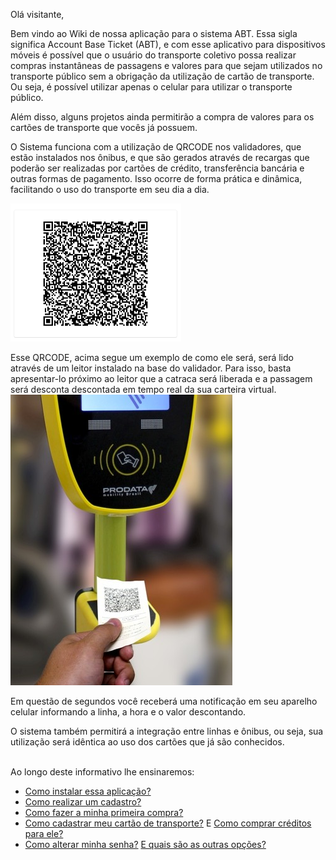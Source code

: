 Olá visitante,

Bem vindo ao Wiki de nossa aplicação para o sistema ABT.
Essa sigla significa Account Base Ticket (ABT), e com esse aplicativo para dispositivos móveis é possível que o usuário do transporte coletivo possa realizar compras instantâneas de passagens e valores para que sejam utilizados no transporte público sem a obrigação da utilização de cartão de transporte. Ou seja, é possível utilizar apenas o celular para utilizar o transporte público.

Além disso, alguns projetos ainda permitirão a compra de valores para os cartões de transporte que vocês já possuem. 

O Sistema funciona com a utilização de QRCODE nos validadores, que estão instalados nos ônibus, e que são gerados através de recargas que poderão ser realizadas por cartões de crédito, transferência bancária e outras formas de pagamento. Isso ocorre de forma prática e dinâmica, facilitando o uso do transporte em seu dia a dia.

![image.png](/.attachments/image-3f8904f9-e1dc-4554-86ff-e8eee41ec3d4.png)<br>

Esse QRCODE, acima segue um exemplo de como ele será, será lido através de um leitor instalado na base do validador. Para isso, basta apresentar-lo próximo ao leitor que a catraca será liberada e a passagem será desconta descontada em tempo real da sua carteira virtual.<br>
![image.png](/.attachments/image-40185a6f-5bfb-4f5b-81c0-3759548511d7.png)<br>



Em questão de segundos você receberá uma notificação em seu aparelho celular informando a linha, a hora e o valor descontando. 

O sistema também permitirá a integração entre linhas e ônibus, ou seja, sua utilização será idêntica ao uso dos cartões que já são conhecidos.<br><br>




Ao longo deste informativo lhe ensinaremos:

- [Como instalar essa aplicação?](/ABT-%2D-app-para-uso-no-transporte-público/1.-Como-instalar-o-ABT-em-meu-celular?)
- [Como realizar um cadastro?](/ABT-%2D-app-para-uso-no-transporte-público/2.-Cadastrando-sua-conta-de-acesso/2.1.-Complementação-do-cadastro-%2D-Parte-2)
- [Como fazer a minha primeira compra?](/ABT-%2D-app-para-uso-no-transporte-público/3.-Primeira-compra)
- [Como cadastrar meu cartão de transporte?](/ABT-%2D-app-para-uso-no-transporte-público/6.-Cadastrando-um-cartão-de-transporte) E [Como comprar créditos para ele?](/ABT-%2D-app-para-uso-no-transporte-público/6.-Cadastrando-um-cartão-de-transporte/6.1-Comprando-para-um-cartão-de-transporte)
- [Como alterar minha senha?](/ABT-%2D-app-para-uso-no-transporte-público/7.-Outras-funcionalidades-da-aplicação/7.1.-Trocar-de-senha) [E quais são as outras opções?](/ABT-%2D-app-para-uso-no-transporte-público/7.-Outras-funcionalidades-da-aplicação)